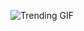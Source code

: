 
<!-- GIF_SECTION -->
![Trending GIF](https://media1.giphy.com/media/v1.Y2lkPThiYjIxNzcycWgyNno1ZDF2OHZlNXhlMm91bGtrZmZtaGJsYzh3NnNoMXJjNnNqayZlcD12MV9naWZzX3NlYXJjaCZjdD1n/26tn33aiTi1jkl6H6/giphy.gif)
<!-- END_GIF_SECTION -->
